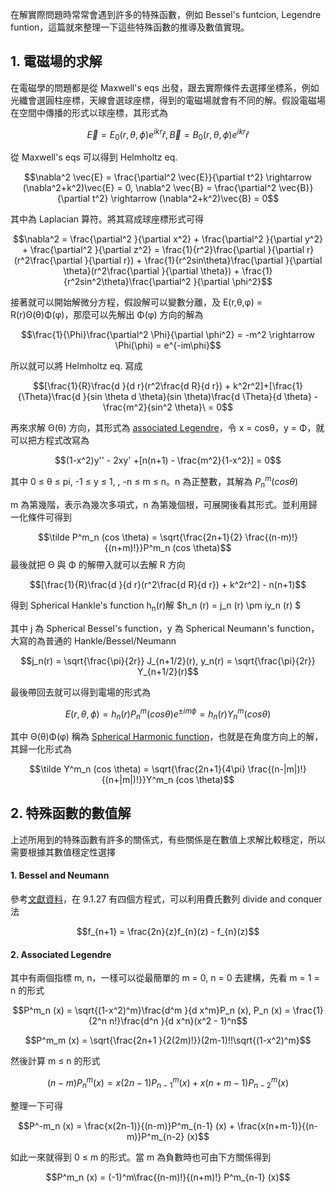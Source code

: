 在解實際問題時常常會遇到許多的特殊函數，例如 Bessel's funtcion, Legendre funtion，這篇就來整理一下這些特殊函數的推導及數值實現。

## 1. 電磁場的求解
在電磁學的問題都是從 Maxwell's eqs 出發，跟去實際條件去選擇坐標系，例如光纖會選圓柱座標，天線會選球座標，得到的電磁場就會有不同的解。假設電磁場在空間中傳播的形式以球座標，其形式為

$$\vec{E} = E_0(r, \theta, \phi)e^{ikr} \hat{r},  \vec{B} = B_0(r, \theta, \phi)e^{ikr} \hat{r}$$

從 Maxwell's eqs 可以得到 Helmholtz eq.

$$\nabla^2 \vec{E} = \frac{\partial^2 \vec{E}}{\partial t^2} \rightarrow (\nabla^2+k^2)\vec{E} = 0, \nabla^2 \vec{B} = \frac{\partial^2 \vec{B}}{\partial t^2} \rightarrow (\nabla^2+k^2)\vec{B} = 0$$

其中為 Laplacian 算符。將其寫成球座標形式可得

$$\nabla^2 = \frac{\partial^2 }{\partial x^2} + \frac{\partial^2 }{\partial y^2} + \frac{\partial^2 }{\partial z^2} = \frac{1}{r^2}\frac{\partial }{\partial r}(r^2\frac{\partial }{\partial r}) + \frac{1}{r^2sin\theta}\frac{\partial }{\partial \theta}(r^2\frac{\partial }{\partial \theta}) + \frac{1}{r^2sin^2\theta}\frac{\partial^2 }{\partial \phi^2}$$

接著就可以開始解微分方程，假設解可以變數分離，及 E(r,θ,φ) = R(r)Θ(θ)Φ(φ)，那麼可以先解出 Φ(φ) 方向的解為

$$\frac{1}{\Phi}\frac{\partial^2 \Phi}{\partial \phi^2} = -m^2 \rightarrow \Phi(\phi) = e^{-im\phi}$$

所以就可以將 Helmholtz eq. 寫成

$$[\frac{1}{R}\frac{d }{d r}(r^2\frac{d R}{d r}) + k^2r^2]+[\frac{1}{\Theta}\frac{d }{sin \theta d \theta}(sin \theta)\frac{d \Theta}{d \theta} - \frac{m^2}{sin^2 \theta}\ = 0$$

再來求解 Θ(θ) 方向，其形式為 [associated Legendre](https://en.wikipedia.org/wiki/Associated_Legendre_polynomials)，令 x = cosθ，y = Φ，就可以把方程式改寫為

$$(1-x^2)y'' - 2xy' +[n(n+1) - \frac{m^2}{1-x^2}] = 0$$

其中  0 ≤ θ ≤ pi, -1 ≤ y ≤ 1, , -n ≤ m ≤ n。n 為正整數，其解為 $P^m_n (cos \theta)$

m 為第幾階，表示為幾次多項式，n 為第幾個根，可展開後看其形式。並利用歸一化條件可得到

$$\tilde P^m_n (cos \theta) = \sqrt{\frac{2n+1}{2} \frac{(n-m)!}{(n+m)!}}P^m_n (cos \theta)$$
最後就把 Θ 與 Φ 的解帶入就可以去解 R 方向

$$[\frac{1}{R}\frac{d }{d r}(r^2\frac{d R}{d r}) + k^2r^2] - n(n+1)$$

得到 Spherical Hankle's function h<sub>n</sub>(r)解 $h_n (r) = j_n (r) \pm iy_n (r) $

其中 j 為 Spherical Bessel's function，y 為 Spherical Neumann's function，大寫的為普通的 Hankle/Bessel/Neumann

$$j_n(r) = \sqrt{\frac{\pi}{2r}} J_{n+1/2}(r), y_n(r) = \sqrt{\frac{\pi}{2r}} Y_{n+1/2}(r)$$

最後帶回去就可以得到電場的形式為

$$E(r, \theta, \phi) = h_n(r) P^m_n (cos \theta) e^{\pm im\phi} = h_n(r) Y^m_n (cos \theta) $$

其中 Θ(θ)Φ(φ) 稱為 [Spherical Harmonic function](https://en.wikipedia.org/wiki/Spherical_harmonics)，也就是在角度方向上的解，其歸一化形式為

$$\tilde Y^m_n (cos \theta) = \sqrt{\frac{2n+1}{4\pi} \frac{(n-|m|)!}{(n+|m|)!}}Y^m_n (cos \theta)$$

## 2. 特殊函數的數值解
上述所用到的特殊函數有許多的關係式，有些關係是在數值上求解比較穩定，所以需要根據其數值穩定性選擇

#### 1. Bessel and Neumann
參考[文獻資料](https://s3.amazonaws.com/nrbook.com/AandS-a4-v1-2.pdf)，在 9.1.27 有四個方程式，可以利用費氏數列 divide and conquer 法

$$f_{n+1} = \frac{2n}{z}f_{n}(z) - f_{n}(z)$$

#### 2. Associated Legendre
其中有兩個指標 m, n，一樣可以從最簡單的 m = 0, n = 0 去建構，先看 m = 1 = n 的形式

$$P^m_n (x) = \sqrt{(1-x^2)^m}\frac{d^m }{d x^m}P_n (x), P_n (x) = \frac{1}{2^n n!}\frac{d^n }{d x^n}(x^2 - 1)^n$$

$$P^m_m (x) = \sqrt{\frac{2n+1 }{2(2m)!}}(2m-1)!!\sqrt{(1-x^2)^m}$$

然後計算 m ≤ n 的形式

$$(n-m)P^m_n (x) = x(2n-1)P^m_{n-1} (x) + x(n+m-1)P^m_{n-2} (x)$$

整理一下可得

$$P^-m_n (x) = \frac{x(2n-1)}{(n-m)}P^m_{n-1} (x) + \frac{x(n+m-1)}{(n-m)}P^m_{n-2} (x)$$

如此一來就得到 0 ≤ m 的形式。當 m 為負數時也可由下方關係得到

$$P^m_n (x) = (-1)^m\frac{(n-m)!}{(n+m)!} P^m_{n-1} (x)$$

